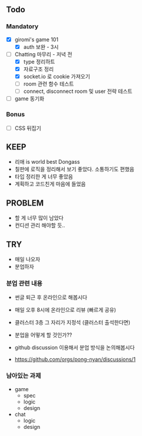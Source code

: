 
## Todo

### Mandatory
- [x] giromi's game 101
    - [x] auth 보완 - 3시
- [ ] Chatting 마무리 - 저녁 전
    - [x] type 정리하트
    - [x] 자료구조 정리
    - [x] socket.io 로 cookie 가져오기
    - [ ] room 관련 함수 테스트
    - [ ] connect, disconnect room 및 user 전략 테스트
- [ ] game 동기화

### Bonus
- [ ] CSS 뒤집기

## KEEP
- 리애 is world best Dongass
- 칠판에 로직을 정리해서 보기 좋았다. 소통하기도 편했음
- 타입 정리한 게 너무 좋았음
- 계획하고 코드친게 마음에 들었음

## PROBLEM
- 할 게 너무 많이 남았다
- 컨디션 관리 해야할 듯..

## TRY
- 매일 나오자
- 분업하자

### 분업 관련 내용
- 썬글 퇴근 후 온라인으로 해봅시다
- 매일 오후 8시에 온라인으로 리뷰 (빠르게 공유)
- 클러스터 3층 그 자리가 지정석 (클러스터 출석한다면)

- 분업을 어떻게 할 것인가??
- github discussion 이용해서 분업 방식을 논의해봅시다
- https://github.com/orgs/pong-nyan/discussions/1

### 남아있는 과제
- game
    - spec
    - logic
    - design
- chat
    - logic
    - design
